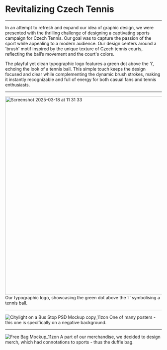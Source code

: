 # Revitalizing Czech Tennis

---

In an attempt to refresh and expand our idea of graphic design, we were presented with the thrilling challenge of designing a captivating sports campaign for Czech Tennis. Our goal was to capture the passion of the sport while appealing to a modern audience. Our design centers around a 'brush' motif inspired by the unique texture of Czech tennis courts, reflecting the ball’s movement and the court's colors.

The playful yet clean typographic logo features a green dot above the ‘i’, echoing the look of a tennis ball. This simple touch keeps the design focused and clear while complementing the dynamic brush strokes, making it instantly recognizable and full of energy for both casual fans and tennis enthusiasts.

---

<img width="639" alt="Screenshot 2025-03-18 at 11 31 33" src="https://github.com/user-attachments/assets/85cf9369-9ffd-498c-a2c1-f280e69def78" />
Our typographic logo, showcasing the green dot above the ‘i’ symbolising a tennis ball.

---

![Citylight on a Bus Stop PSD Mockup copy_11zon](https://github.com/user-attachments/assets/b737d1e3-1781-4fe8-923b-fb26ff4839bc)
One of many posters - this one is specifically on a negative background. 

---

![Free Bag Mockup_11zon](https://github.com/user-attachments/assets/e4cac727-9155-4d45-994a-0d0f8cd14f6f)
A part of our merchandise, we decided to design merch, which had connotations to sports - thus the duffle bag. 
